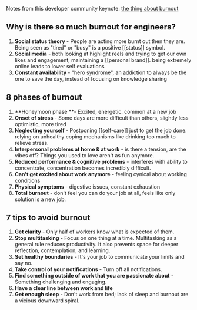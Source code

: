 Notes from this developer community keynote: [the thing about burnout](https://www.youtube.com/watch?v=FeDks5BJCQQ&ab_channel=GoogleCloud) 

## Why is there so much burnout for engineers? 

1. **Social status theory** - People are acting more burnt out then they are. Being seen as "tired" or "busy" is a positive [[status]] symbol. 
2. **Social media** - both looking at highlight reels and trying to get our own likes and engagement, maintaining a [[personal brand]]. being extremely online leads to lower self evaluations
3. **Constant availability**  - "hero syndrome", an addiction to always be the one to save the day, instead of focusing on knowledge sharing

## 8 phases of burnout 

1. **Honeymoon phase **- Excited, energetic. common at a new job
2. **Onset of stress** - Some days are more difficult than others, slightly less optimistic, more tired
3. **Neglecting yourself** - Postponing [[self-care]] just to get the job done. relying on unhealthy coping mechanisms like drinking too much to relieve stress.
4. **Interpersonal problems at home & at work** - is there a tension, are the vibes off? Things you used to love aren't as fun anymore.
5. **Reduced performance & cognitive problems** - interferes with ability to concentrate, concentration becomes incredibly difficult.
6. **Can't get excited about work anymore** - feeling cynical about working conditions
7. **Physical symptoms** - digestive issues, constant exhaustion
8. **Total burnout** - don't feel you can do your job at all, feels like only solution is a new job.

## 7 tips to avoid burnout 

1. **Get clarity** - Only half of workers know what is expected of them.
2. **Stop multitasking** - Focus on one thing at a time. Multitasking as a general rule reduces productivity. It also prevents space for deeper reflection, contemplation, and learning.
3. **Set healthy boundaries** - It's your job to communicate your limits and say no.
4. **Take control of your notifications** - Turn off all notifications.
5. **Find something outside of work that you are passionate about** - Something challenging and engaging.
6. **Have a clear line between work and life**
7. **Get enough sleep** - Don't work from bed; lack of sleep and burnout are a vicious downward spiral.